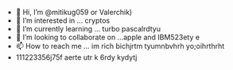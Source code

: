 - 👋 Hi, I’m @mitikug059 or Valerchik)
- 👀 I’m interested in ... cryptos
- 🌱 I’m currently learning ... turbo pascalrdtyu
- 💞️ I’m looking to collaborate on ...apple and IBM523ety e
- 📫 How to reach me ... im rich bichjrtm tyumnbvhrh yo;oihrthrht
- 111223356j75f aerte utr
k 6rdy kydytj
<!---
mitikug059/mitikug059 is a ✨ special ✨ repository because its `README.md` (this file) appears on your GitHub profile.
You can click the Preview link to take a look at your changes.
--->
